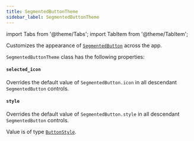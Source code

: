 ```yaml
---
title: SegmentedButtonTheme
sidebar_label: SegmentedButtonTheme
---
```

import Tabs from '@theme/Tabs';
import TabItem from '@theme/TabItem';

Customizes the appearance of [`SegmentedButton`](/docs/controls/segmentedbutton) across the app.

`SegmentedButtonTheme` class has the following properties:

#### `selected_icon`

Overrides the default value of `SegmentedButton.icon` in all descendant `SegmentedButton` controls.

#### `style`

Overrides the default value of `SegmentedButton.style` in all descendant `SegmentedButton` controls.

Value is of type [`ButtonStyle`](/docs/reference/types/buttonstyle).

